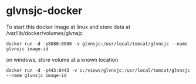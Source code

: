 # glvnsjc-docker

To start this docker image at linux and store data at /var/lib/docker/volumes/glvnsjc


    docker run -d -p8080:8080 -v glvnsjc:/usr/local/tomcat/glvnsjc --name glvnsjc image-id

on windows, store volume at a known location

    docker run -d -p443:8443 -v c:/views/glvnsjc:/usr/local/tomcat/glvnsjc --name glvnsjc image-id